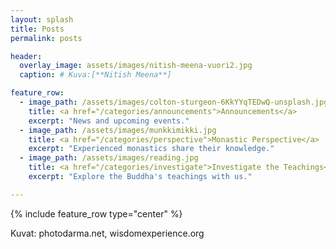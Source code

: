```yaml
---
layout: splash
title: Posts
permalink: posts

header:
  overlay_image: assets/images/nitish-meena-vuori2.jpg
  caption: # Kuva:[**Nitish Meena**]

feature_row:
  - image_path: /assets/images/colton-sturgeon-6KkYYqTEDwQ-unsplash.jpg
    title: <a href="/categories/announcements">Announcements</a>
    excerpt: "News and upcoming events."
  - image_path: /assets/images/munkkimikki.jpg
    title: <a href="/categories/perspective">Monastic Perspective</a>
    excerpt: "Experienced monastics share their knowledge."
  - image_path: /assets/images/reading.jpg
    title: <a href="/categories/investigate">Investigate the Teachings</a>
    excerpt: "Explore the Buddha's teachings with us."

---
```


{% include feature_row type="center" %}

Kuvat: photodarma.net, wisdomexperience.org
